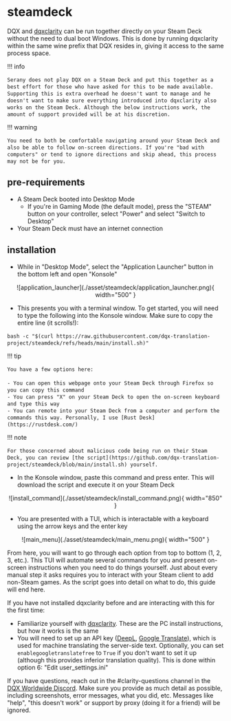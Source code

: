 # steamdeck

DQX and [dqxclarity](dqxclarity.md) can be run together directly on your Steam Deck without the need to dual boot Windows. This is done by running dqxclarity within the same wine prefix that DQX resides in, giving it access to the same process space.

!!! info

    Serany does not play DQX on a Steam Deck and put this together as a best effort for those who have asked for this to be made available. Supporting this is extra overhead he doesn't want to manage and he doesn't want to make sure everything introduced into dqxclarity also works on the Steam Deck. Although the below instructions work, the amount of support provided will be at his discretion.

!!! warning

    You need to both be comfortable navigating around your Steam Deck and also be able to follow on-screen directions. If you're "bad with computers" or tend to ignore directions and skip ahead, this process may not be for you.

## pre-requirements

- A Steam Deck booted into Desktop Mode
    - If you're in Gaming Mode (the default mode), press the "STEAM" button on your controller, select "Power" and select "Switch to Desktop"
- Your Steam Deck must have an internet connection

## installation

- While in "Desktop Mode", select the "Application Launcher" button in the bottom left and open "Konsole"

<center>![application_launcher](./asset/steamdeck/application_launcher.png){ width="500" }</center>

- This presents you with a terminal window. To get started, you will need to type the following into the Konsole window. Make sure to copy the entire line (it scrolls!):

```
bash -c "$(curl https://raw.githubusercontent.com/dqx-translation-project/steamdeck/refs/heads/main/install.sh)"
```

!!! tip

    You have a few options here:

    - You can open this webpage onto your Steam Deck through Firefox so you can copy this command
    - You can press "X" on your Steam Deck to open the on-screen keyboard and type this way
    - You can remote into your Steam Deck from a computer and perform the commands this way. Personally, I use [Rust Desk](https://rustdesk.com/)

!!! note

    For those concerned about malicious code being run on their Steam Deck, you can review [the script](https://github.com/dqx-translation-project/steamdeck/blob/main/install.sh) yourself.

- In the Konsole window, paste this command and press enter. This will download the script and execute it on your Steam Deck

<center>![install_command](./asset/steamdeck/install_command.png){ width="850" }</center>

- You are presented with a TUI, which is interactable with a keyboard using the arrow keys and the enter key

<center>![main_menu](./asset/steamdeck/main_menu.png){ width="500" }</center>

From here, you will want to go through each option from top to bottom (1, 2, 3, etc.). This TUI will automate several commands for you and present on-screen instructions when you need to do things yourself. Just about every manual step it asks requires you to interact with your Steam client to add non-Steam games. As the script goes into detail on what to do, this guide will end here.

If you have not installed dqxclarity before and are interacting with this for the first time:

- Familiarize yourself with [dqxclarity](dqxclarity.md). These are the PC install instructions, but how it works is the same
- You will need to set up an API key ([DeepL](./dqxclarity/apis/deepl.md), [Google Translate](./dqxclarity/apis/google_api.md)), which is used for machine translating the server-side text. Optionally, you can set `enablegoogletranslatefree` to `True` if you don't want to set it up (although this provides inferior translation quality). This is done within option 6: "Edit user_settings.ini"

If you have questions, reach out in the #clarity-questions channel in the [DQX Worldwide Discord](https://discord.gg/dragonquestx). Make sure you provide as much detail as possible, including screenshots, error messages, what you did, etc. Messages like "help", "this doesn't work" or support by proxy (doing it for a friend) will be ignored.
